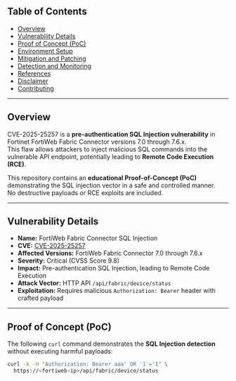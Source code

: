 
## Table of Contents

- [Overview](#overview)
- [Vulnerability Details](#vulnerability-details)
- [Proof of Concept (PoC)](#proof-of-concept-poc)
- [Environment Setup](#environment-setup)
- [Mitigation and Patching](#mitigation-and-patching)
- [Detection and Monitoring](#detection-and-monitoring)
- [References](#references)
- [Disclaimer](#disclaimer)
- [Contributing](#contributing)

---

## Overview

CVE-2025-25257 is a **pre-authentication SQL Injection vulnerability** in Fortinet FortiWeb Fabric Connector versions 7.0 through 7.6.x.  
This flaw allows attackers to inject malicious SQL commands into the vulnerable API endpoint, potentially leading to **Remote Code Execution (RCE)**.  

This repository contains an **educational Proof-of-Concept (PoC)** demonstrating the SQL injection vector in a safe and controlled manner.  
No destructive payloads or RCE exploits are included.  

---

## Vulnerability Details

- **Name:** FortiWeb Fabric Connector SQL Injection  
- **CVE:** [CVE-2025-25257](https://nvd.nist.gov/vuln/detail/CVE-2025-25257)  
- **Affected Versions:** FortiWeb Fabric Connector 7.0 through 7.6.x  
- **Severity:** Critical (CVSS Score 9.8)  
- **Impact:** Pre-authentication SQL Injection, leading to Remote Code Execution  
- **Attack Vector:** HTTP API `/api/fabric/device/status`  
- **Exploitation:** Requires malicious `Authorization: Bearer` header with crafted payload  

---

## Proof of Concept (PoC)

The following `curl` command demonstrates the **SQL Injection detection** without executing harmful payloads:

```bash
curl -k -H "Authorization: Bearer aaa' OR '1'='1" \
  https://<fortiweb-ip>/api/fabric/device/status
